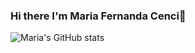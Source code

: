 ### Hi there I'm Maria Fernanda Cenci👋




![Maria's GitHub stats](https://github-readme-stats.vercel.app/api?username=mariacenci&show_icons=true&theme=tokyonight)


